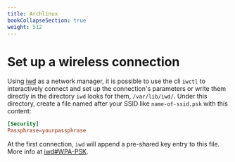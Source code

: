 ```yaml
---
title: Archlinux
bookCollapseSection: true
weight: 512
---
```


# Set up a wireless connection

Using [iwd](https://wiki.archlinux.org/title/Iwd) as a network manager, it is possible to use the cli `iwctl` to interactively connect and set up the connection's parameters or write them directly in the directory `iwd` looks for them, `/var/lib/iwd/`. Under this directory, create a file named after your SSID like `name-of-ssid.psk` with this content:

```conf
[Security]
Passphrase=yourpassphrase
```

At the first connection, `iwd` will append a pre-shared key entry to this file. More info at [iwd#WPA-PSK](https://wiki.archlinux.org/title/Iwd#WPA-PSK).
